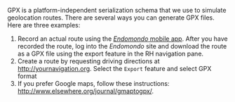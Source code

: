 GPX is a platform-independent serialization schema that we use to simulate geolocation routes.
There are several ways you can generate GPX files. Here are three examples:

1. Record an actual route using the [*Endomondo* mobile app](http://endomondo.com). After you have
    recorded the route, log into the *Endomondo* site and download the route as a GPX file using the
    export feature in the RH navigation pane.
2. Create a route by requesting driving directions at http://yournavigation.org.  Select the `Export`
    feature and select GPX format
3. If you prefer Google maps, follow these instructions: http://www.elsewhere.org/journal/gmaptogpx/.
